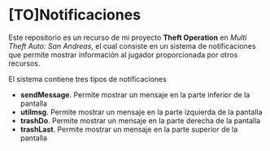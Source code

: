 # [TO]Notificaciones
Este repositorio es un recurso de mi proyecto **Theft Operation** en *Multi Theft Auto: San Andreas*, el cual consiste en un sistema de notificaciones que permite mostrar información al jugador proporcionada por otros recursos.

El sistema contiene tres tipos de notificaciones
* **sendMessage**. Permite mostrar un mensaje en la parte inferior de la pantalla
* **utilmsg**. Permite mostrar un mensaje en la parte izquierda de la pantalla
* **trashDo**. Permite mostrar un mensaje en la parte derecha de la pantalla
* **trashLast**. Permite mostrar un mensaje en la parte superior de la pantalla